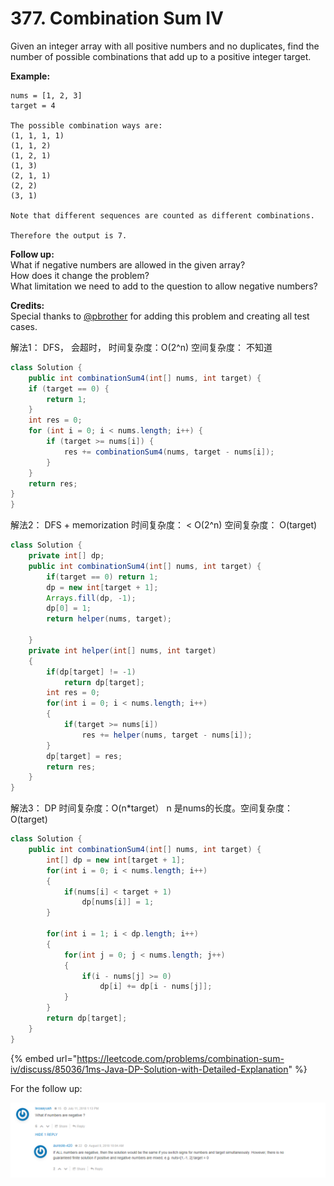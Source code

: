 # 377. Combination Sum IV

Given an integer array with all positive numbers and no duplicates, find the number of possible combinations that add up to a positive integer target.

**Example:**

```text
nums = [1, 2, 3]
target = 4

The possible combination ways are:
(1, 1, 1, 1)
(1, 1, 2)
(1, 2, 1)
(1, 3)
(2, 1, 1)
(2, 2)
(3, 1)

Note that different sequences are counted as different combinations.

Therefore the output is 7.
```

**Follow up:**  
What if negative numbers are allowed in the given array?  
How does it change the problem?  
What limitation we need to add to the question to allow negative numbers?

**Credits:**  
Special thanks to [@pbrother](https://leetcode.com/pbrother/) for adding this problem and creating all test cases.



解法1： DFS， 会超时， 时间复杂度：O\(2^n\) 空间复杂度： 不知道

```java
class Solution {
    public int combinationSum4(int[] nums, int target) {
    if (target == 0) {
        return 1;
    }
    int res = 0;
    for (int i = 0; i < nums.length; i++) {
        if (target >= nums[i]) {
            res += combinationSum4(nums, target - nums[i]);
        }
    }
    return res;
}
}
```

解法2： DFS + memorization 时间复杂度： &lt; O\(2^n\) 空间复杂度： O\(target\)

```java
class Solution {
    private int[] dp;
    public int combinationSum4(int[] nums, int target) {
        if(target == 0) return 1;
        dp = new int[target + 1];
        Arrays.fill(dp, -1);
        dp[0] = 1;
        return helper(nums, target);
        
    }
    private int helper(int[] nums, int target)
    {
        if(dp[target] != -1)
            return dp[target];
        int res = 0;
        for(int i = 0; i < nums.length; i++)
        {
            if(target >= nums[i])
                res += helper(nums, target - nums[i]);
        }
        dp[target] = res;
        return res;
    }
}
```

解法3： DP 时间复杂度：O\(n\*target） n 是nums的长度。空间复杂度：O\(target\)

```java
class Solution {
    public int combinationSum4(int[] nums, int target) {
        int[] dp = new int[target + 1];
        for(int i = 0; i < nums.length; i++)
        {
            if(nums[i] < target + 1)
                dp[nums[i]] = 1;
        }
        
        for(int i = 1; i < dp.length; i++)
        {
            for(int j = 0; j < nums.length; j++)
            {
                if(i - nums[j] >= 0)
                    dp[i] += dp[i - nums[j]];
            }
        }
        return dp[target];
    }
}
```

{% embed url="https://leetcode.com/problems/combination-sum-iv/discuss/85036/1ms-Java-DP-Solution-with-Detailed-Explanation" %}

For the follow up:

![](../.gitbook/assets/image%20%2818%29.png)

